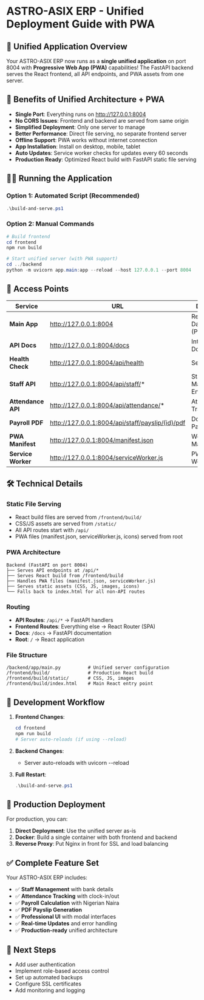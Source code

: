 # ASTRO-ASIX ERP - Unified Deployment Guide with PWA

## 🎉 Unified Application Overview

Your ASTRO-ASIX ERP now runs as a **single unified application** on port 8004 with **Progressive Web App (PWA)** capabilities! The FastAPI backend serves the React frontend, all API endpoints, and PWA assets from one server.

## 🌟 Benefits of Unified Architecture + PWA

- **Single Port**: Everything runs on http://127.0.0.1:8004
- **No CORS Issues**: Frontend and backend are served from same origin
- **Simplified Deployment**: Only one server to manage
- **Better Performance**: Direct file serving, no separate frontend server
- **Offline Support**: PWA works without internet connection
- **App Installation**: Install on desktop, mobile, tablet
- **Auto Updates**: Service worker checks for updates every 60 seconds
- **Production Ready**: Optimized React build with FastAPI static file serving

## 🏃‍♂️ Running the Application

### Option 1: Automated Script (Recommended)
```powershell
.\build-and-serve.ps1
```

### Option 2: Manual Commands
```powershell
# Build frontend
cd frontend
npm run build

# Start unified server (with PWA support)
cd ../backend
python -m uvicorn app.main:app --reload --host 127.0.0.1 --port 8004
```

## 📱 Access Points

| Service | URL | Description |
|---------|-----|-------------|
| **Main App** | http://127.0.0.1:8004 | React ERP Dashboard (PWA) |
| **API Docs** | http://127.0.0.1:8004/docs | Interactive API Documentation |
| **Health Check** | http://127.0.0.1:8004/api/health | Server Status |
| **Staff API** | http://127.0.0.1:8004/api/staff/* | Staff Management Endpoints |
| **Attendance API** | http://127.0.0.1:8004/api/attendance/* | Attendance Tracking |
| **Payroll PDF** | http://127.0.0.1:8004/api/staff/payslip/{id}/pdf | Download Payslips |
| **PWA Manifest** | http://127.0.0.1:8004/manifest.json | Web App Manifest |
| **Service Worker** | http://127.0.0.1:8004/serviceWorker.js | PWA Service Worker |

## 🛠️ Technical Details

### Static File Serving
- React build files are served from `/frontend/build/`
- CSS/JS assets are served from `/static/`
- All API routes start with `/api/`
- PWA files (manifest.json, serviceWorker.js, icons) served from root

### PWA Architecture
```
Backend (FastAPI on port 8004)
├── Serves API endpoints at /api/*
├── Serves React build from /frontend/build
├── Handles PWA files (manifest.json, serviceWorker.js)
├── Serves static assets (CSS, JS, images, icons)
└── Falls back to index.html for all non-API routes
```

### Routing
- **API Routes**: `/api/*` → FastAPI handlers
- **Frontend Routes**: Everything else → React Router (SPA)
- **Docs**: `/docs` → FastAPI documentation
- **Root**: `/` → React application

### File Structure
```
/backend/app/main.py          # Unified server configuration
/frontend/build/              # Production React build
/frontend/build/static/       # CSS, JS, images
/frontend/build/index.html    # Main React entry point
```

## 🔄 Development Workflow

1. **Frontend Changes**: 
   ```powershell
   cd frontend
   npm run build
   # Server auto-reloads (if using --reload)
   ```

2. **Backend Changes**: 
   - Server auto-reloads with uvicorn --reload

3. **Full Restart**:
   ```powershell
   .\build-and-serve.ps1
   ```

## 🚀 Production Deployment

For production, you can:

1. **Direct Deployment**: Use the unified server as-is
2. **Docker**: Build a single container with both frontend and backend
3. **Reverse Proxy**: Put Nginx in front for SSL and load balancing

## ✅ Complete Feature Set

Your ASTRO-ASIX ERP includes:
- ✅ **Staff Management** with bank details
- ✅ **Attendance Tracking** with clock-in/out
- ✅ **Payroll Calculation** with Nigerian Naira
- ✅ **PDF Payslip Generation**
- ✅ **Professional UI** with modal interfaces
- ✅ **Real-time Updates** and error handling
- ✅ **Production-ready** unified architecture

## 🎯 Next Steps

- Add user authentication
- Implement role-based access control
- Set up automated backups
- Configure SSL certificates
- Add monitoring and logging